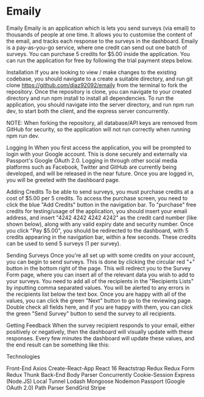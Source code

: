 # Emaily
Emaily
Emaily is an application which is lets you send surveys (via email) to thousands of people at one time. It allows you to customise the content of the email, and tracks each response to the surveys in the dashboard. Emaily is a pay-as-you-go service, where one credit can send out one batch of surveys. You can purchase 5 credits for $5.00 inside the application. You can run the application for free by following the trial payment steps below.

Installation
If you are looking to view / make changes to the existing codebase, you should navigate to a create a suitable directory, and run git clone https://github.com/diaz92092/emaily from the terminal to fork the repository. Once the repository is clone, you can navigate to your created directory and run npm install to install all dependencies. To run the application, you should navigate into the server directory, and run npm run dev, to start both the client, and the express server concurrently.

NOTE: When forking the repository, all database/API keys are removed from GitHub for security, so the application will not run correctly when running npm run dev.


Logging In
When you first access the application, you will be prompted to login with your Google account. This is done securely and externally via Passport's Google OAuth 2.0. Logging in through other social media platforms such as Facebook, Twitter and GitHub are currently being developed, and will be released in the near future. Once you are logged in, you will be greeted with the dashboard page.

Adding Credits
To be able to send surveys, you must purchase credits at a cost of $5.00 per 5 credits. To access the purchase screen, you need to click the blue "Add Credits" button in the navigation bar. To "purchase" free credits for testing/usage of the application, you should insert your email address, and insert "4242 4242 4242 4242" as the credit card number (like shown below), along with any valid expiry date and security number. Once you click "Pay $5.00", you should be redirected to the dashboard, with 5 credits appearing in the navigation bar, within a few seconds. These credits can be used to send 5 surveys (1 per survey).


Sending Surveys
Once you're all set up with some credits on your account, you can begin to send surveys. This is done by clicking the circular red "+" button in the bottom right of the page. This will redirect you to the Survey Form page, where you can insert all of the relevant data you wish to add to your surveys. You need to add all of the recipients in the "Recipients Lists" by inputting comma separated values. You will be alerted to any errors in the recipients list below the text box. Once you are happy with all of the values, you can click the green "Next" button to go to the reviewing page. Double check all fields here, and if you are happy with them, you can click the green "Send Survey" button to send the survey to all recipients.

Getting Feedback
When the survey recipient responds to your email, either positively or negatively, then the dashboard will visually update with these responses. Every few minutes the dashboard will update these values, and the end result can be something like this:


Technologies

Front-End
Axios
Create-React-App
React 16
Reactstrap
Redux
Redux Form
Redux Thunk
Back-End
Body Parser
Concurrently
Cookie-Session
Express (Node.JS)
Local Tunnel
Lodash
Mongoose
Nodemon
Passport (Google OAuth 2.0)
Path Parser
SendGrid
Stripe

